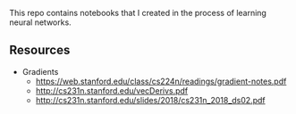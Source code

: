 This repo contains notebooks that I created in the process of learning neural networks.

## Resources

* Gradients
	* https://web.stanford.edu/class/cs224n/readings/gradient-notes.pdf
	* http://cs231n.stanford.edu/vecDerivs.pdf
	* http://cs231n.stanford.edu/slides/2018/cs231n_2018_ds02.pdf

## 